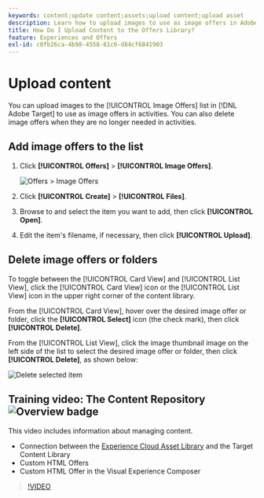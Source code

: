 ```yaml
---
keywords: content;update content;assets;upload content;upload asset
description: Learn how to upload images to use as image offers in Adobe Target.
title: How Do I Upload Content to the Offers Library?
feature: Experiences and Offers
exl-id: c0fb26ca-4b98-4558-81c6-d84cf6841903
---
```

# Upload content

You can upload images to the [!UICONTROL Image Offers] list in [!DNL Adobe Target] to use as image offers in activities. You can also delete image offers when they are no longer needed in activities.

## Add image offers to the list

1. Click **[!UICONTROL Offers]** > **[!UICONTROL Image Offers]**.

   ![Offers > Image Offers](/help/c-experiences/c-manage-content/assets/image-offers-tab.png)

1. Click **[!UICONTROL Create]** > **[!UICONTROL Files]**.
1. Browse to and select the item you want to add, then click **[!UICONTROL Open]**.
1. Edit the item's filename, if necessary, then click **[!UICONTROL Upload]**.

## Delete image offers or folders

To toggle between the [!UICONTROL Card View] and [!UICONTROL List View], click the [!UICONTROL Card View] icon or the [!UICONTROL List View] icon in the upper right corner of the content library.

From the [!UICONTROL Card View], hover over the desired image offer or folder, click the **[!UICONTROL Select]** icon (the check mark), then click **[!UICONTROL Delete]**.

From the [!UICONTROL List View], click the image thumbnail image on the left side of the list to select the desired image offer or folder, then click **[!UICONTROL Delete]**, as shown below:

![Delete selected item](/help/c-experiences/c-manage-content/assets/delete-image-offer.png)

## Training video: The Content Repository ![Overview badge](/help/assets/overview.png)

This video includes information about managing content. 

* Connection between the [Experience Cloud Asset Library](https://experienceleague.adobe.com/docs/core-services/interface/assets/creative-cloud.html) and the Target Content Library 
* Custom HTML Offers 
* Custom HTML Offer in the Visual Experience Composer 

>[!VIDEO](https://video.tv.adobe.com/v/17387)
